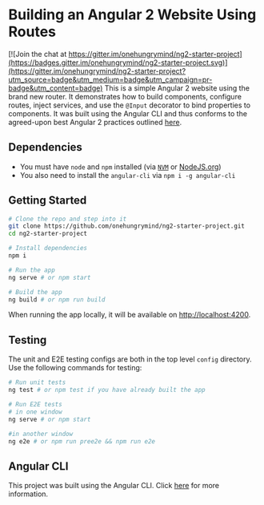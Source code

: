 # Building an Angular 2 Website Using Routes

[![Join the chat at https://gitter.im/onehungrymind/ng2-starter-project](https://badges.gitter.im/onehungrymind/ng2-starter-project.svg)](https://gitter.im/onehungrymind/ng2-starter-project?utm_source=badge&utm_medium=badge&utm_campaign=pr-badge&utm_content=badge)
This is a simple Angular 2 website using the brand new router. It demonstrates how to build components, configure routes, inject services, and use the `@Input` decorator to bind properties to components. It was built using the Angular CLI and thus conforms to the agreed-upon best Angular 2 practices outlined [here](https://angular.io/docs/ts/latest/guide/style-guide.html).

## Dependencies
- You must have `node` and `npm` installed (via [`NVM`](https://github.com/creationix/nvm) or [NodeJS.org](https://nodejs.org/en/))
- You also need to install the `angular-cli` via `npm i -g angular-cli`

## Getting Started


```bash
# Clone the repo and step into it
git clone https://github.com/onehungrymind/ng2-starter-project.git
cd ng2-starter-project

# Install dependencies
npm i

# Run the app
ng serve # or npm start

# Build the app
ng build # or npm run build
```

When running the app locally, it will be available on [http://localhost:4200](http://localhost:4200).

## Testing
The unit and E2E testing configs are both in the top level `config` directory. Use the following commands for testing:

```bash
# Run unit tests
ng test # or npm test if you have already built the app

# Run E2E tests
# in one window
ng serve # or npm start

#in another window
ng e2e # or npm run pree2e && npm run e2e
```

## Angular CLI
This project was built using the Angular CLI. Click [here](https://github.com/angular/angular-cli) for more information.
